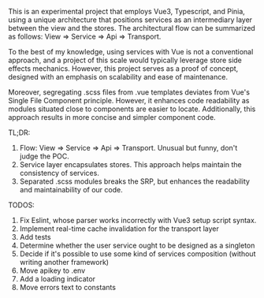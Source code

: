 This is an experimental project that employs Vue3, Typescript, and Pinia, using a unique architecture that positions
services as an intermediary layer between the view and the stores. The architectural flow can be summarized as follows:
View => Service<Store> => Api => Transport<cache>.

To the best of my knowledge, using services with Vue is not a conventional approach, and a project of this scale would
typically leverage store side effects mechanics. However, this project serves as a proof of concept, designed with an
emphasis on scalability and ease of maintenance.

Moreover, segregating .scss files from .vue templates deviates from Vue's Single File Component principle. However, it
enhances code readability as modules situated close to components are easier to locate. Additionally, this approach
results in more concise and simpler component code.

TL;DR:
1. Flow: View => Service<Store> => Api => Transport<cache>. Unusual but funny, don't judge the POC.
2. Service layer encapsulates stores. This approach helps maintain the consistency of services.
3. Separated .scss modules breaks the SRP, but enhances the readability and maintainability of our code.

TODOS:
1. Fix Eslint, whose parser works incorrectly with Vue3 setup script syntax.
2. Implement real-time cache invalidation for the transport layer
3. Add tests
4. Determine whether the user service ought to be designed as a singleton
5. Decide if it's possible to use some kind of services composition (without writing another framework)
6. Move apikey to .env
7. Add a loading indicator
8. Move errors text to constants